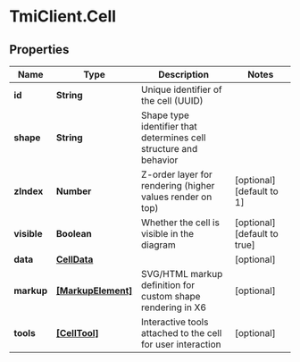 # TmiClient.Cell

## Properties
Name | Type | Description | Notes
------------ | ------------- | ------------- | -------------
**id** | **String** | Unique identifier of the cell (UUID) | 
**shape** | **String** | Shape type identifier that determines cell structure and behavior | 
**zIndex** | **Number** | Z-order layer for rendering (higher values render on top) | [optional] [default to 1]
**visible** | **Boolean** | Whether the cell is visible in the diagram | [optional] [default to true]
**data** | [**CellData**](CellData.md) |  | [optional] 
**markup** | [**[MarkupElement]**](MarkupElement.md) | SVG/HTML markup definition for custom shape rendering in X6 | [optional] 
**tools** | [**[CellTool]**](CellTool.md) | Interactive tools attached to the cell for user interaction | [optional] 
